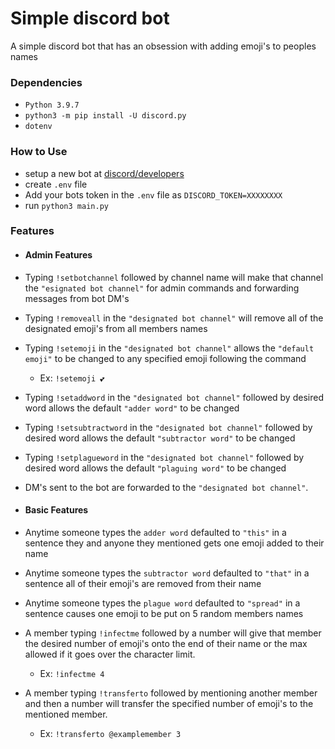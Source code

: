 # Simple discord bot
A simple discord bot that has an obsession with adding emoji's to peoples names

### Dependencies

* `Python 3.9.7`
* `python3 -m pip install -U discord.py`
* `dotenv`

### How to Use

* setup a new bot at [discord/developers](https://discord.com/login?redirect_to=%2Fdevelopers%2Fapplications)
* create `.env` file
* Add your bots token in the `.env` file as `DISCORD_TOKEN=XXXXXXXX`
* run `python3 main.py`

### Features

* #### Admin Features
* Typing `!setbotchannel` followed by channel name will make that channel the `"esignated bot channel"` for admin commands and forwarding messages from bot DM's
* Typing `!removeall` in the `"designated bot channel"` will remove all of the designated emoji's from all members names
* Typing `!setemoji` in the `"designated bot channel"` allows the `"default emoji"` to be changed to any specified emoji following the command
  * Ex: `!setemoji 💕`
* Typing `!setaddword` in the `"designated bot channel"` followed by desired word allows the default `"adder word"` to be changed
* Typing `!setsubtractword` in the `"designated bot channel"` followed by desired word allows the default `"subtractor word"` to be changed
* Typing `!setplagueword` in the `"designated bot channel"` followed by desired word allows the default `"plaguing word"` to be changed

* DM's sent to the bot are forwarded to the `"designated bot channel"`.

* #### Basic Features
* Anytime someone types the `adder word` defaulted to `"this"` in a sentence they and anyone they mentioned gets one emoji added to their name
* Anytime someone types the `subtractor word` defaulted to `"that"` in a sentence all of their emoji's are removed from their name
* Anytime someone types the `plague word` defaulted to `"spread"` in a sentence causes one emoji to be put on 5 random members names
* A member typing `!infectme` followed by a number will give that member the desired number of emoji's onto the end of their name or the max allowed if it goes over the character limit.
  * Ex: `!infectme 4`
* A member typing `!transferto` followed by mentioning another member and then a number will transfer the specified number of emoji's to the mentioned member.
  * Ex: `!transferto @examplemember 3`
